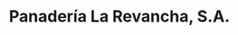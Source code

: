 ---
title: "Panadería La Revancha, S.A."
url: /ciudad-guayana/panaderia-la-revancha-s-a/
shop: panadería
---